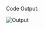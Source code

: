 Code Output:

![Output](https://github.com/saadsultan482/Text-to-speech-converter/assets/155612191/d7e1b383-c50a-440b-a9c0-4146de2ff2b1)
